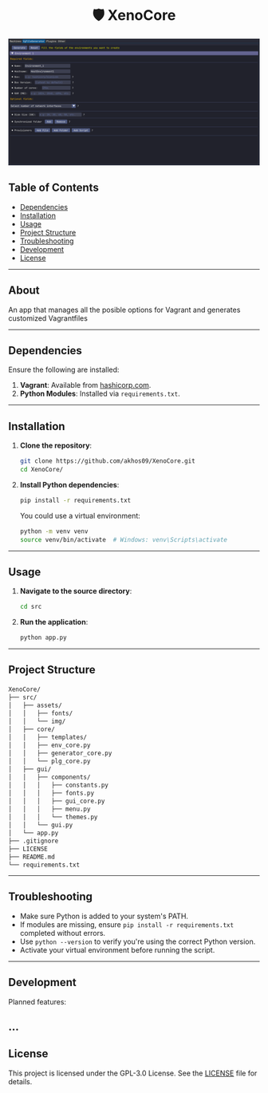 <h1 align="center">🛡️ XenoCore</h1>
<p align="center">
  <img src="https://github.com/akhos09/XenoCore/blob/main/src/assets/img/mainphoto_readme.png" alt="XenoCore UI" width="1200"/>
</p>

## Table of Contents

* [Dependencies](#dependencies)
* [Installation](#installation)
* [Usage](#usage)
* [Project Structure](#project-structure)
* [Troubleshooting](#troubleshooting)
* [Development](#development)
* [License](#license)

---

## About
An app that manages all the posible options for Vagrant and generates customized Vagrantfiles

---

## Dependencies

Ensure the following are installed:

1. **Vagrant**: Available from [hashicorp.com](https://developer.hashicorp.com/vagrant).
2. **Python Modules**: Installed via `requirements.txt`.

---

## Installation

1. **Clone the repository**:

   ```bash
   git clone https://github.com/akhos09/XenoCore.git
   cd XenoCore/
   ```

2. **Install Python dependencies**:

   ```bash
   pip install -r requirements.txt
   ```

   You could use a virtual environment:

   ```bash
   python -m venv venv
   source venv/bin/activate  # Windows: venv\Scripts\activate
   ```

---

## Usage

1. **Navigate to the source directory**:

   ```bash
   cd src
   ```

2. **Run the application**:

   ```bash
   python app.py
   ```

---

## Project Structure

```
XenoCore/
├── src/
│   ├── assets/
│   │   ├── fonts/
│   │   └── img/
│   ├── core/                     
│   │   ├── templates/
│   │   ├── env_core.py
│   │   ├── generator_core.py
│   │   └── plg_core.py
│   ├── gui/
│   │   ├── components/
│   │   │   ├── constants.py
│   │   │   ├── fonts.py
│   │   │   ├── gui_core.py
│   │   │   ├── menu.py
│   │   │   └── themes.py
│   │   └── gui.py
│   └── app.py                    
├── .gitignore
├── LICENSE
├── README.md
└── requirements.txt

```

---

## Troubleshooting

* Make sure Python is added to your system's PATH.
* If modules are missing, ensure `pip install -r requirements.txt` completed without errors.
* Use `python --version` to verify you're using the correct Python version.
* Activate your virtual environment before running the script.

---

## Development

Planned features:

...
---

## License

This project is licensed under the GPL-3.0 License. See the [LICENSE](LICENSE) file for details.
